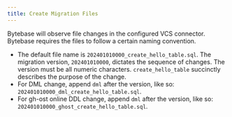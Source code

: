 ```yaml
---
title: Create Migration Files
---
```


Bytebase will observe file changes in the configured VCS connector. Bytebase requires the files to follow a certain naming convention.

- The default file name is `202401010000_create_hello_table.sql`. The migration version, `202401010000`, dictates the sequence of changes. The version must be all numeric characters. `create_hello_table` succinctly describes the purpose of the change.
- For DML change,  append `dml` after the version, like so: `202401010000_dml_create_hello_table.sql`.
- For gh-ost online DDL change,  append `dml` after the version, like so: `202401010000_ghost_create_hello_table.sql`.
